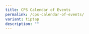 ```yaml
---
title: CPS Calendar of Events
permalink: /cps-calendar-of-events/
variant: tiptap
description: ""
---
```

